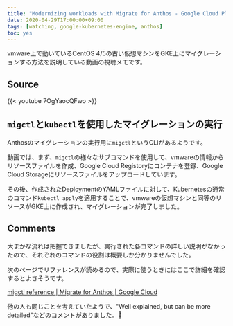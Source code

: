 ```yaml
---
title: "Modernizing workloads with Migrate for Anthos - Google Cloud Platform ‐ YouTube"
date: 2020-04-29T17:00:00+09:00
tags: [watching, google-kubernetes-engine, anthos]
toc: yes
---
```


vmware上で動いているCentOS 4/5の古い仮想マシンをGKE上にマイグレーションする方法を説明している動画の視聴メモです。

<!--more-->

## Source

{{< youtube 7OgYaocQFwo >}}

## `migctl`と`kubectl`を使用したマイグレーションの実行

Anthosのマイグレーションの実行用に`migctl`というCLIがあるようです。

動画では、まず、`migctl`の様々なサブコマンドを使用して、vmwareの情報からリソースファイルを作成、Google Cloud Registoryにコンテナを登録、Google Cloud Storageにリソースファイルをアップロードしています。

その後、作成されたDeploymentのYAMLファイルに対して、Kubernetesの通常のコマンド`kubectl apply`を適用することで、vmwareの仮想マシンと同等のリソースがGKE上に作成され、マイグレーションが完了しました。

## Comments

大まかな流れは把握できましたが、実行された各コマンドの詳しい説明がなかったので、それぞれのコマンドの役割は概要しか分かりませんでした。

次のページでリファレンスが読めるので、実際に使うときにはここで詳細を確認するとよさそうです。

[migctl reference  |  Migrate for Anthos  |  Google Cloud](https://cloud.google.com/migrate/anthos/docs/migctl-reference)

他の人も同じことを考えていたようで、"Well explained, but can be more detailed"などのコメントがありました。🙂

